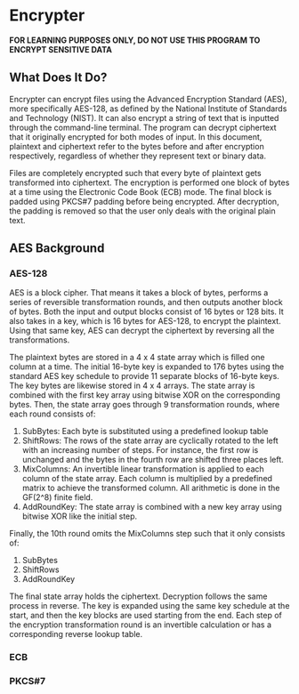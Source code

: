 # Encrypter
**FOR LEARNING PURPOSES ONLY,  DO NOT USE THIS PROGRAM TO ENCRYPT SENSITIVE DATA**
## What Does It Do?
Encrypter can encrypt files using the Advanced Encryption Standard (AES), more specifically AES-128, as defined by the National Institute of Standards and Technology (NIST). It can also encrypt a string of text that is inputted through the command-line terminal. The program can decrypt ciphertext that it originally encrypted for both modes of input. In this document, plaintext and ciphertext refer to the bytes before and after encryption respectively, regardless of whether they represent text or binary data. 

Files are completely encrypted such that every byte of plaintext gets transformed into ciphertext. The encryption is performed one block of bytes at a time using the Electronic Code Book (ECB) mode. The final block is padded using PKCS#7 padding before being encrypted. After decryption, the padding is removed so that the user only deals with the original plain text. 

## AES Background 
### AES-128
AES is a block cipher. That means it takes a block of bytes, performs a series of reversible transformation rounds, and then outputs another block of bytes. Both the input and output blocks consist of 16 bytes or 128 bits. It also takes in a key, which is 16 bytes for AES-128, to encrypt the plaintext. Using that same key, AES can decrypt the ciphertext by reversing all the transformations. 

The plaintext bytes are stored in a 4 x 4 state array which is filled one column at a time. The initial 16-byte key is expanded to 176 bytes using the standard AES key schedule to provide 11 separate blocks of 16-byte keys. The key bytes are likewise stored in 4 x 4 arrays. The state array is combined with the first key array using bitwise XOR on the corresponding bytes. Then, the state array goes through 9 transformation rounds, where each round consists of: 
1. SubBytes: Each byte is substituted using a predefined lookup table 
2. ShiftRows: The rows of the state array are cyclically rotated to the left with an increasing number of steps. For instance, the first row is unchanged and the bytes in the fourth row are shifted three places left. 
3. MixColumns: An invertible linear transformation is applied to each column of the state array. Each column is multiplied by a predefined matrix to achieve the transformed column. All arithmetic is done in the GF(2^8) finite field. 
4. AddRoundKey: The state array is combined with a new key array using bitwise XOR like the initial step. 

Finally, the 10th round omits the MixColumns step such that it only consists of: 
1. SubBytes
2. ShiftRows
3. AddRoundKey

The final state array holds the ciphertext. Decryption follows the same process in reverse. The key is expanded using the same key schedule at the start, and then the key blocks are used starting from the end. Each step of the encryption transformation round is an invertible calculation or has a corresponding reverse lookup table. 
### ECB
### PKCS#7
